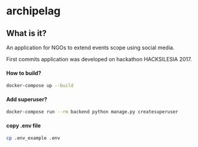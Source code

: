 # archipelag 

## What is it?

An application for NGOs to extend events scope using social media.

First commits application was developed on hackathon HACKSILESIA 2017.

#### How to build?

```bash
docker-compose up --build
```

#### Add superuser?

```bash
docker-compose run --rm backend python manage.py createsuperuser
```

#### copy .env file

```bash
cp .env_example .env
```

